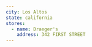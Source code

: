 ```yaml
---
city: Los Altos
state: california
stores:
  - name: Draeger's
    address: 342 FIRST STREET
---
```

